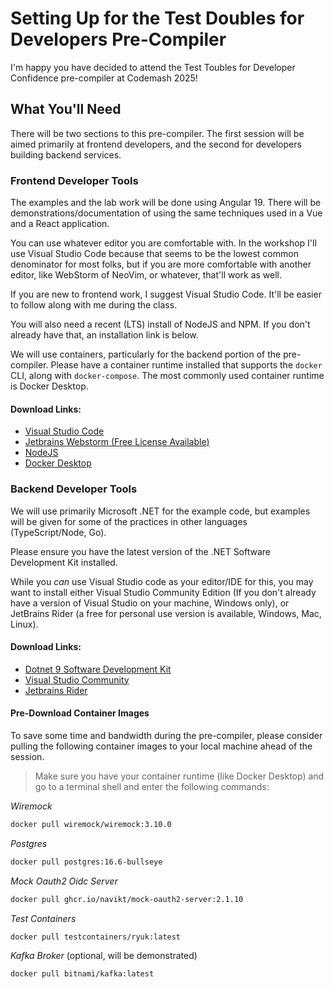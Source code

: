 # Setting Up for the Test Doubles for Developers Pre-Compiler

I'm happy you have decided to attend the Test Toubles for Developer Confidence pre-compiler at Codemash 2025!

## What You'll Need

There will be two sections to this pre-compiler. The first session will be aimed primarily at frontend developers, and the second for developers building backend services.





### Frontend Developer Tools

The examples and the lab work will be done using Angular 19. There will be demonstrations/documentation of using the same techniques used in a Vue and a React application. 

You can use whatever editor you are comfortable with. In the workshop I'll use Visual Studio Code because that seems to be the lowest common denominator for most folks, 
but if you are more comfortable with another editor, like WebStorm of NeoVim, or whatever, that'll work as well.

If you are new to frontend work, I suggest Visual Studio Code. It'll be easier to follow along with me during the class.

You will also need a recent (LTS) install of NodeJS and NPM. If you don't already have that, an installation link is below.

We will use containers, particularly for the backend portion of the pre-compiler. Please have a container runtime installed that supports the `docker` CLI, along with `docker-compose`. 
The most commonly used container runtime is Docker Desktop. 

#### Download Links:

- [Visual Studio Code](https://code.visualstudio.com/download)
- [Jetbrains Webstorm (Free License Available)](https://www.jetbrains.com/webstorm/download/)
- [NodeJS](https://nodejs.org/en/download/prebuilt-installer/current)
- [Docker Desktop](https://www.docker.com/products/docker-desktop/)

### Backend Developer Tools

We will use primarily Microsoft .NET for the example code, but examples will be given for some of the practices in other languages (TypeScript/Node, Go).

Please ensure you have the latest version of the .NET Software Development Kit installed.

While you *can* use Visual Studio code as your editor/IDE for this, you may want to install either Visual Studio Community Edition (If you don't already have a version of Visual Studio on your machine, Windows only), or JetBrains Rider (a free for personal use version is available, Windows, Mac, Linux).

#### Download Links:

- [Dotnet 9 Software Development Kit](https://dotnet.microsoft.com/en-us/download)
- [Visual Studio Community](https://visualstudio.microsoft.com/vs/community/)
- [Jetbrains Rider](https://www.jetbrains.com/rider/download/)

#### Pre-Download Container Images

To save some time and bandwidth during the pre-compiler, please consider pulling the following container images to your local machine ahead of the session.

> Make sure you have your container runtime (like Docker Desktop) and go to a terminal shell and enter the following commands:

*Wiremock*

```sh
docker pull wiremock/wiremock:3.10.0
```
*Postgres*

```sh
docker pull postgres:16.6-bullseye
```

*Mock Oauth2 Oidc Server*

```sh
docker pull ghcr.io/navikt/mock-oauth2-server:2.1.10
```

*Test Containers*

```sh
docker pull testcontainers/ryuk:latest
```

*Kafka Broker* (optional, will be demonstrated)

```sh
docker pull bitnami/kafka:latest
```


